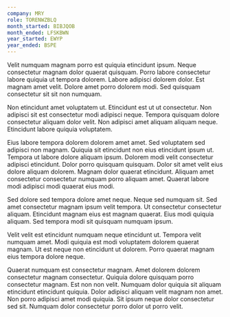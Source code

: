 ```yaml
---
company: MRY
role: TORENWZBLQ
month_started: BIBJQOB
month_ended: LFSKBWN
year_started: EWYP
year_ended: BSPE
---
```


Velit numquam magnam porro est quiquia etincidunt ipsum. Neque consectetur magnam dolor quaerat quisquam. Porro labore consectetur labore quiquia ut tempora dolorem. Labore adipisci dolorem dolor. Est magnam amet velit. Dolore amet porro dolorem modi. Sed quisquam consectetur sit sit non numquam.

Non etincidunt amet voluptatem ut. Etincidunt est ut ut consectetur. Non adipisci sit est consectetur modi adipisci neque. Tempora quisquam dolore consectetur aliquam dolor velit. Non adipisci amet aliquam aliquam neque. Etincidunt labore quiquia voluptatem.

Eius labore tempora dolorem dolorem amet amet. Sed voluptatem sed adipisci non magnam. Quiquia sit etincidunt non eius etincidunt ipsum ut. Tempora ut labore dolore aliquam ipsum. Dolorem modi velit consectetur adipisci etincidunt. Dolor porro quisquam quisquam. Dolor sit amet velit eius dolore aliquam dolorem. Magnam dolor quaerat etincidunt. Aliquam amet consectetur consectetur numquam porro aliquam amet. Quaerat labore modi adipisci modi quaerat eius modi.

Sed dolore sed tempora dolore amet neque. Neque sed numquam sit. Sed amet consectetur magnam ipsum velit tempora. Ut consectetur consectetur aliquam. Etincidunt magnam eius est magnam quaerat. Eius modi quiquia aliquam. Sed tempora modi sit quisquam numquam ipsum.

Velit velit est etincidunt numquam neque etincidunt ut. Tempora velit numquam amet. Modi quiquia est modi voluptatem dolorem quaerat magnam. Ut est neque non etincidunt ut dolorem. Porro quaerat magnam eius tempora dolore neque.

Quaerat numquam est consectetur magnam. Amet dolorem dolorem consectetur magnam consectetur. Quiquia dolore quisquam porro consectetur magnam. Est non non velit. Numquam dolor quiquia sit aliquam etincidunt etincidunt quiquia. Dolor adipisci aliquam velit magnam non amet. Non porro adipisci amet modi quiquia. Sit ipsum neque dolor consectetur sed sit. Numquam dolor consectetur porro dolor ut porro velit.
    